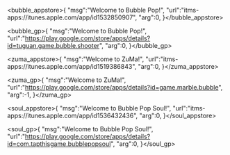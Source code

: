 <bubble_appstore>{
"msg":"Welcome to Bubble Pop!",
"url":"itms-apps://itunes.apple.com/app/id1532850907",
"arg":0,
}</bubble_appstore>

<bubble_gp>{
"msg":"Welcome to Bubble Pop!",
"url":"https://play.google.com/store/apps/details?id=tuguan.game.bubble.shooter",
"arg":0,
}</bubble_gp>


<zuma_appstore>{
"msg":"Welcome to ZuMa!",
"url":"itms-apps://itunes.apple.com/app/id1519386843",
"arg":0,
}</zuma_appstore>

<zuma_gp>{
"msg":"Welcome to ZuMa!",
"url":"https://play.google.com/store/apps/details?id=game.marble.bubble",
"arg":-1,
}</zuma_gp>

<soul_appstore>{
"msg":"Welcome to Bubble Pop Soul!",
"url":"itms-apps://itunes.apple.com/app/id1536432436",
"arg":0,
}</soul_appstore>

<soul_gp>{
"msg":"Welcome to Bubble Pop Soul!",
"url":"https://play.google.com/store/apps/details?id=com.tapthisgame.bubblepopsoul",
"arg":0,
}</soul_gp>

